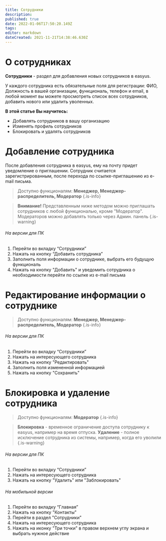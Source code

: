 ```yaml
---
title: Сотрудники
description: 
published: true
date: 2022-01-06T17:50:20.149Z
tags: 
editor: markdown
dateCreated: 2021-11-21T14:38:46.630Z
---
```


# О сотрудниках

**Сотрудники** - раздел для добавления новых сотрудников в easyus.

У каждого сотрудника есть обязательные поля для регистрации: ФИО, Должность в вашей организации, функциональ, телефон и email, в любой момент вы можете просмотреть список всех сотрудников, добавить нового или удалить уволенных.

**В этой статье Вы научитесь:**

-   Добавлять сотрудников в вашу организацию
-   Изменять профиль сотрудников
-   Блокировать и удалять сотрудников

# Добавление сотрудника
После добавления сотрудника в easyus, ему на почту придет уведомление о приглашении. Сотрудник считается зарегистрированным, после перехода по ссылке-приглашению из e-mail письма.

> Доступно функционалям: **Менеджер, Менеджер-распределитель, Модератор**
{.is-info}

> **Внимание!** Представленным ниже методом можно приглашать сотрудников с любой функциональю, кроме "Модератор". Модераторов можно добавлять только через Админ. панель
{.is-warning}

###### На версии для ПК

1.  Перейти во вкладку “Сотрудники”
2.  Нажать на кнопку “Добавить сотрудника”
3.  Заполнить поля информации о сотруднике, выбрать его будущую функциональ
4.  Нажать на кнопку "Добавить" и уведомить сотрудника о необходимости перейти по ссылке из e-mail письма

# Редактирование информации о сотруднике
> Доступно функционалям: **Менеджер, Менеджер-распределитель, Модератор**
{.is-info}

###### На версии для ПК

1.  Перейти во вкладку “Сотрудники”
2.  Нажать на интересующего сотрудника
3.  Нажать на кнопку "Редактировать"
4.  Заполнить поля измененной информацией
5.  Нажать на кнопку "Сохранить"

# Блокировка и удаление сотрудника
> Доступно функционалям: **Модератор**
{.is-info}

> **Блокировка** - временное ограничение доступа сотруднику к easyus, например на время отпуска.
**Удаление** - полное исключение сотрудника из системы, например, когда его уволили
{.is-warning}


###### На версии для ПК

1.  Перейти во вкладку “Сотрудники”
2.  Нажать на интересующего сотрудника
3.  Нажать на кнопку "Удалить" или "Заблокировать"


###### На мобильной версии

1.  Перейти во вкладку “Главная”
2.  Нажать на кнопку "Контакты"
3.  Перейти в раздел "Сотрудники"
4.  Нажать на интересующего сотрудника
5.  Нажать на иконку "Три точки" в правом верхнем углу экрана и выбрать нужное действие
